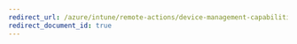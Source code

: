 ```yaml
---
redirect_url: /azure/intune/remote-actions/device-management-capabilities
redirect_document_id: true
---
```

